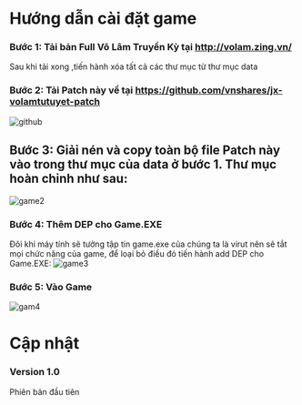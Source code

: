 # Hướng dẫn cài đặt game
### Bước 1: Tải bản Full Võ Lâm Truyền Kỳ tại http://volam.zing.vn/
Sau khi tải xong ,tiến  hành xóa tất cả các thư mục từ thư mục data
### Bước 2: Tải Patch này về tại https://github.com/vnshares/jx-volamtutuyet-patch
![github](https://user-images.githubusercontent.com/45057838/48531281-41d22c00-e8ce-11e8-8192-5eb15114780c.png)
## Bước 3: Giải nén và copy toàn bộ file Patch này vào trong thư mục của data ở **bước 1**. Thư mục hoàn chỉnh như sau:
![game2](https://user-images.githubusercontent.com/42957164/45596651-589cf500-b9e9-11e8-8e9c-2811e10978bd.png)
### Bước 4: Thêm DEP cho Game.EXE
Đôi khi máy tính sẽ tưởng tập tin game.exe của chúng ta là virut nên sẽ tắt mọi chức năng của game, để loại bỏ điều đó tiến hành add DEP cho 
Game.EXE:
![game3](https://user-images.githubusercontent.com/42957164/45596723-79197f00-b9ea-11e8-827c-091e1c2a6f07.png)
### Bước 5: Vào Game
![gam4](https://user-images.githubusercontent.com/42957164/45596758-62275c80-b9eb-11e8-9f42-0286b4e07aa7.png)

# Cập nhật
### Version 1.0
Phiên bản đầu tiên
